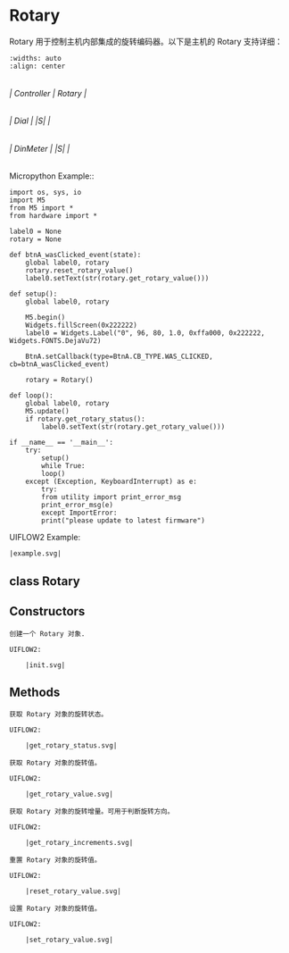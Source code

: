 # Rotary


<!-- .. include:: ../refs/hardware.rotary.ref -->


Rotary 用于控制主机内部集成的旋转编码器。以下是主机的 Rotary 支持详细：

<!-- .. table:: -->
    :widths: auto
    :align: center
###### 

###### | Controller      | Rotary |

###### | Dial            | |S|    |

###### | DinMeter        | |S|    |


<!-- .. |S| unicode:: U+2714 -->


Micropython Example::

    import os, sys, io
    import M5
    from M5 import *
    from hardware import *

    label0 = None
    rotary = None

    def btnA_wasClicked_event(state):
        global label0, rotary
        rotary.reset_rotary_value()
        label0.setText(str(rotary.get_rotary_value()))

    def setup():
        global label0, rotary

        M5.begin()
        Widgets.fillScreen(0x222222)
        label0 = Widgets.Label("0", 96, 80, 1.0, 0xffa000, 0x222222, Widgets.FONTS.DejaVu72)

        BtnA.setCallback(type=BtnA.CB_TYPE.WAS_CLICKED, cb=btnA_wasClicked_event)

        rotary = Rotary()

    def loop():
        global label0, rotary
        M5.update()
        if rotary.get_rotary_status():
            label0.setText(str(rotary.get_rotary_value()))

    if __name__ == '__main__':
        try:
            setup()
            while True:
            loop()
        except (Exception, KeyboardInterrupt) as e:
            try:
            from utility import print_error_msg
            print_error_msg(e)
            except ImportError:
            print("please update to latest firmware")


UIFLOW2 Example:

    |example.svg|


## class Rotary


## Constructors


<!-- .. class:: Rotary() -->

    创建一个 Rotary 对象.

    UIFLOW2:

        |init.svg|

## Methods


<!-- .. method:: Rotary.get_rotary_status() -> bool -->

    获取 Rotary 对象的旋转状态。

    UIFLOW2:

        |get_rotary_status.svg|


<!-- .. method:: Rotary.get_rotary_value() -> int -->

<!-- .. note:: 不能和 :meth:`Rotary.get_rotary_increments()` 同时使用 -->

    获取 Rotary 对象的旋转值。

    UIFLOW2:

        |get_rotary_value.svg|


<!-- .. method:: Rotary.get_rotary_increments() -> int -->

<!-- .. note:: 不能和 :meth:`Rotary.get_rotary_status()` 同时使用 -->

    获取 Rotary 对象的旋转增量。可用于判断旋转方向。

    UIFLOW2:

        |get_rotary_increments.svg|


<!-- .. method:: Rotary.reset_rotary_value() -> None -->

    重置 Rotary 对象的旋转值。

    UIFLOW2:

        |reset_rotary_value.svg|


<!-- .. method:: Rotary.set_rotary_value() -> None -->

    设置 Rotary 对象的旋转值。

    UIFLOW2:

        |set_rotary_value.svg|